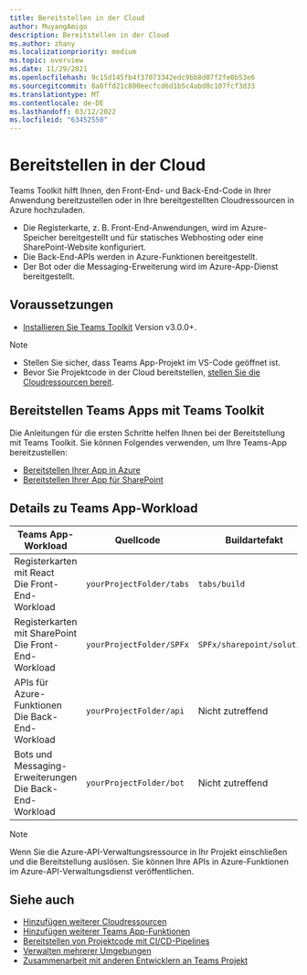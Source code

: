 ```yaml
---
title: Bereitstellen in der Cloud
author: MuyangAmigo
description: Bereitstellen in der Cloud
ms.author: zhany
ms.localizationpriority: medium
ms.topic: overview
ms.date: 11/29/2021
ms.openlocfilehash: 9c15d145fb4f37073342edc9bb8d07f2fe0b53e6
ms.sourcegitcommit: 8a0ffd21c800eecfcd6d1b5c4abd8c107fcf3d33
ms.translationtype: MT
ms.contentlocale: de-DE
ms.lasthandoff: 03/12/2022
ms.locfileid: "63452550"
---
```

# <a name="deploy-to-the-cloud"></a>Bereitstellen in der Cloud

Teams Toolkit hilft Ihnen, den Front-End- und Back-End-Code in Ihrer Anwendung bereitzustellen oder in Ihre bereitgestellten Cloudressourcen in Azure hochzuladen.

* Die Registerkarte, z. B. Front-End-Anwendungen, wird im Azure-Speicher bereitgestellt und für statisches Webhosting oder eine SharePoint-Website konfiguriert.
* Die Back-End-APIs werden in Azure-Funktionen bereitgestellt.
* Der Bot oder die Messaging-Erweiterung wird im Azure-App-Dienst bereitgestellt.

## <a name="prerequisite"></a>Voraussetzungen

* [Installieren Sie Teams Toolkit](https://marketplace.visualstudio.com/items?itemName=TeamsDevApp.ms-teams-vscode-extension) Version v3.0.0+.

> [!NOTE]
>
> * Stellen Sie sicher, dass Teams App-Projekt im VS-Code geöffnet ist.
> * Bevor Sie Projektcode in der Cloud bereitstellen, [stellen Sie die Cloudressourcen bereit](provision.md).

## <a name="deploy-teams-apps-using-teams-toolkit"></a>Bereitstellen Teams Apps mit Teams Toolkit

Die Anleitungen für die ersten Schritte helfen Ihnen bei der Bereitstellung mit Teams Toolkit. Sie können Folgendes verwenden, um Ihre Teams-App bereitzustellen:

* [Bereitstellen Ihrer App in Azure](/microsoftteams/platform/sbs-gs-javascript?tabs=vscode%2Cvsc%2Cviscode%2Cvcode&tutorial-step=8&branch)
* [Bereitstellen Ihrer App für SharePoint](/microsoftteams/platform/sbs-gs-spfx?tabs=vscode%2Cviscode&tutorial-step=4&branch)

## <a name="details-on-teams-app-workload"></a>Details zu Teams App-Workload

| Teams App-Workload | Quellcode | Buildartefakt| Zielressource |
|-------------|----------|---------------|---------------|
|Registerkarten mit React </br> Die Front-End-Workload| `yourProjectFolder/tabs`| `tabs/build` |Azure-Speicher |
|Registerkarten mit SharePoint </br> Die Front-End-Workload | `yourProjectFolder/SPFx`| `SPFx/sharepoint/solution` |SharePoint App-Katalog |
|APIs für Azure-Funktionen </br> Die Back-End-Workload | `yourProjectFolder/api`| Nicht zutreffend |Azure-Funktionen |
|Bots und Messaging-Erweiterungen </br> Die Back-End-Workload | `yourProjectFolder/bot` | Nicht zutreffend | Azure-App-Dienst |

> [!NOTE]
> Wenn Sie die Azure-API-Verwaltungsressource in Ihr Projekt einschließen und die Bereitstellung auslösen. Sie können Ihre APIs in Azure-Funktionen im Azure-API-Verwaltungsdienst veröffentlichen.

## <a name="see-also"></a>Siehe auch

* [Hinzufügen weiterer Cloudressourcen](add-resource.md)
* [Hinzufügen weiterer Teams App-Funktionen](add-capability.md)
* [Bereitstellen von Projektcode mit CI/CD-Pipelines](use-CICD-template.md)
* [Verwalten mehrerer Umgebungen](TeamsFx-multi-env.md)
* [Zusammenarbeit mit anderen Entwicklern an Teams Projekt](TeamsFx-collaboration.md)
